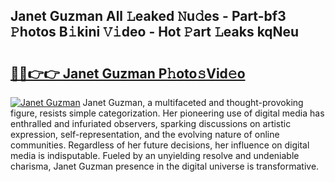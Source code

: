 ## Janet Guzman All 𝙻eaked 𝙽u𝚍es - Part-bf3 𝙿hotos B𝚒kini 𝚅𝚒deo - Hot 𝙿art 𝙻eaks kqNeu

# <h2><a href="http://ld52utu.urlbe.top/?page=Janet+Guzman">🔗🔗👉👉 Janet Guzman P𝚑oto𝚜Vid𝚎o</a></h2>

[![Janet Guzman](https://i.imgur.com/eBuTRDB.gif)](http://ld52utu.urlbe.top/?page=Janet+Guzman)
Janet Guzman, a multifaceted and thought-provoking figure, resists simple categorization. Her pioneering use of digital media has enthralled and infuriated observers, sparking discussions on artistic expression, self-representation, and the evolving nature of online communities. Regardless of her future decisions, her influence on digital media is indisputable. Fueled by an unyielding resolve and undeniable charisma, Janet Guzman presence in the digital universe is transformative.
